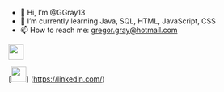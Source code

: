 - 👋 Hi, I’m @GGray13
- 🌱 I’m currently learning Java, SQL, HTML, JavaScript, CSS
- 📫 How to reach me: gregor.gray@hotmail.com

[<img src="https://github.githubassets.com/images/modules/logos_page/GitHub-Mark.png" width="30"/>](https://github.com/)

[<img src="/Users/gregorgray/Downloads/LinkedIn-Logos/LI-Logo.png" width="30"/>] (https://linkedin.com/)
